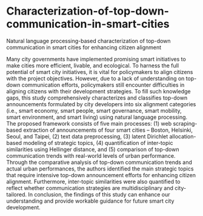 # Characterization-of-top-down-communication-in-smart-cities
Natural language processing-based characterization of top-down communication in smart cities for enhancing citizen alignment


Many city governments have implemented promising smart initiatives to make cities more efficient, livable, and ecological. To harness the full potential of smart city initiatives, it is vital for policymakers to align citizens with the project objectives. However, due to a lack of understanding on top-down communication efforts, policymakers still encounter difficulties in aligning citizens with their development strategies. To fill such knowledge gaps, this study comprehensively characterizes and classifies top-down announcements formulated by city developers into six alignment categories (i.e., smart economy, smart people, smart governance, smart mobility, smart environment, and smart living) using natural language processing. The proposed framework consists of five main processes: (1) web scraping-based extraction of announcements of four smart cities – Boston, Helsinki, Seoul, and Taipei, (2) text data preprocessing, (3) latent Dirichlet allocation-based modeling of strategic topics, (4) quantification of inter-topic similarities using Hellinger distance, and (5) comparison of top-down communication trends with real-world levels of urban performance. Through the comparative analysis of top-down communication trends and actual urban performances, the authors identified the main strategic topics that require intensive top-down announcement efforts for enhancing citizen alignment. Furthermore, inter-topic similarities were also quantified to reflect whether communication strategies are multidisciplinary and city-tailored. In conclusion, the findings of this study can enhance our understanding and provide workable guidance for future smart city development.
